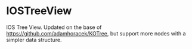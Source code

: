 IOSTreeView
===========

IOS Tree View. Updated on the base of https://github.com/adamhoracek/KOTree, but support more nodes with a simpler data structure. 
